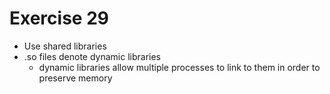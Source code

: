 # Exercise 29

- Use shared libraries
- .so files denote dynamic libraries
    - dynamic libraries allow multiple processes to link to them in order to preserve memory

